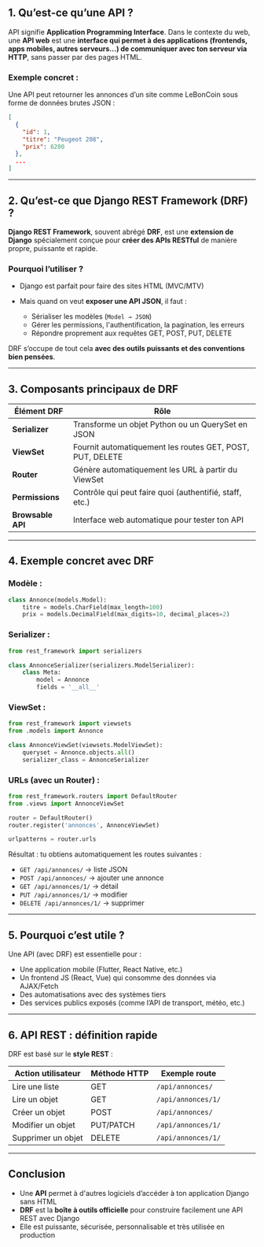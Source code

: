 ## 1. **Qu’est-ce qu’une API ?**

API signifie **Application Programming Interface**.
Dans le contexte du web, une **API web** est une **interface qui permet à des applications (frontends, apps mobiles, autres serveurs…) de communiquer avec ton serveur via HTTP**, sans passer par des pages HTML.

### Exemple concret :

Une API peut retourner les annonces d’un site comme LeBonCoin sous forme de données brutes JSON :

```json
[
  {
    "id": 1,
    "titre": "Peugeot 208",
    "prix": 6200
  },
  ...
]
```

---

## 2. **Qu’est-ce que Django REST Framework (DRF) ?**

**Django REST Framework**, souvent abrégé **DRF**, est une **extension de Django** spécialement conçue pour **créer des APIs RESTful** de manière propre, puissante et rapide.

### Pourquoi l’utiliser ?

* Django est parfait pour faire des sites HTML (MVC/MTV)
* Mais quand on veut **exposer une API JSON**, il faut :

  * Sérialiser les modèles (`Model → JSON`)
  * Gérer les permissions, l'authentification, la pagination, les erreurs
  * Répondre proprement aux requêtes GET, POST, PUT, DELETE

DRF s’occupe de tout cela **avec des outils puissants et des conventions bien pensées**.

---

## 3. **Composants principaux de DRF**

| Élément DRF       | Rôle                                                      |
| ----------------- | --------------------------------------------------------- |
| **Serializer**    | Transforme un objet Python ou un QuerySet en JSON         |
| **ViewSet**       | Fournit automatiquement les routes GET, POST, PUT, DELETE |
| **Router**        | Génère automatiquement les URL à partir du ViewSet        |
| **Permissions**   | Contrôle qui peut faire quoi (authentifié, staff, etc.)   |
| **Browsable API** | Interface web automatique pour tester ton API             |

---

## 4. **Exemple concret avec DRF**

### Modèle :

```python
class Annonce(models.Model):
    titre = models.CharField(max_length=100)
    prix = models.DecimalField(max_digits=10, decimal_places=2)
```

### Serializer :

```python
from rest_framework import serializers

class AnnonceSerializer(serializers.ModelSerializer):
    class Meta:
        model = Annonce
        fields = '__all__'
```

### ViewSet :

```python
from rest_framework import viewsets
from .models import Annonce

class AnnonceViewSet(viewsets.ModelViewSet):
    queryset = Annonce.objects.all()
    serializer_class = AnnonceSerializer
```

### URLs (avec un Router) :

```python
from rest_framework.routers import DefaultRouter
from .views import AnnonceViewSet

router = DefaultRouter()
router.register('annonces', AnnonceViewSet)

urlpatterns = router.urls
```

Résultat : tu obtiens automatiquement les routes suivantes :

* `GET /api/annonces/` → liste JSON
* `POST /api/annonces/` → ajouter une annonce
* `GET /api/annonces/1/` → détail
* `PUT /api/annonces/1/` → modifier
* `DELETE /api/annonces/1/` → supprimer

---

## 5. **Pourquoi c’est utile ?**

Une API (avec DRF) est essentielle pour :

* Une application mobile (Flutter, React Native, etc.)
* Un frontend JS (React, Vue) qui consomme des données via AJAX/Fetch
* Des automatisations avec des systèmes tiers
* Des services publics exposés (comme l’API de transport, météo, etc.)

---

## 6. **API REST : définition rapide**

DRF est basé sur le **style REST** :

| Action utilisateur | Méthode HTTP | Exemple route      |
| ------------------ | ------------ | ------------------ |
| Lire une liste     | GET          | `/api/annonces/`   |
| Lire un objet      | GET          | `/api/annonces/1/` |
| Créer un objet     | POST         | `/api/annonces/`   |
| Modifier un objet  | PUT/PATCH    | `/api/annonces/1/` |
| Supprimer un objet | DELETE       | `/api/annonces/1/` |

---

## Conclusion

* Une **API** permet à d'autres logiciels d’accéder à ton application Django sans HTML
* **DRF** est la **boîte à outils officielle** pour construire facilement une API REST avec Django
* Elle est puissante, sécurisée, personnalisable et très utilisée en production
